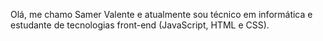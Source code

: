 Olá, me chamo Samer Valente e atualmente sou técnico em informática e estudante de tecnologias front-end (JavaScript, HTML e CSS).
